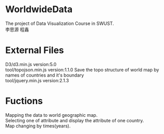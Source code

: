 # WorldwideData
The project of Data Visualization Course in SWUST.  
李思源 程鑫  

# External Files
D3/d3.min.js          version:5.0   
tool/topojson.min.js  version:1.1.0      Save the topo structure of world map by names of countries and it's boundary  
tool/jquery.min.js    version:2.1.3  

# Fuctions
Mapping the data to world geographic map.  
Selecting one of attribute and display the attribute of one country.  
Map changing by times(years).  
